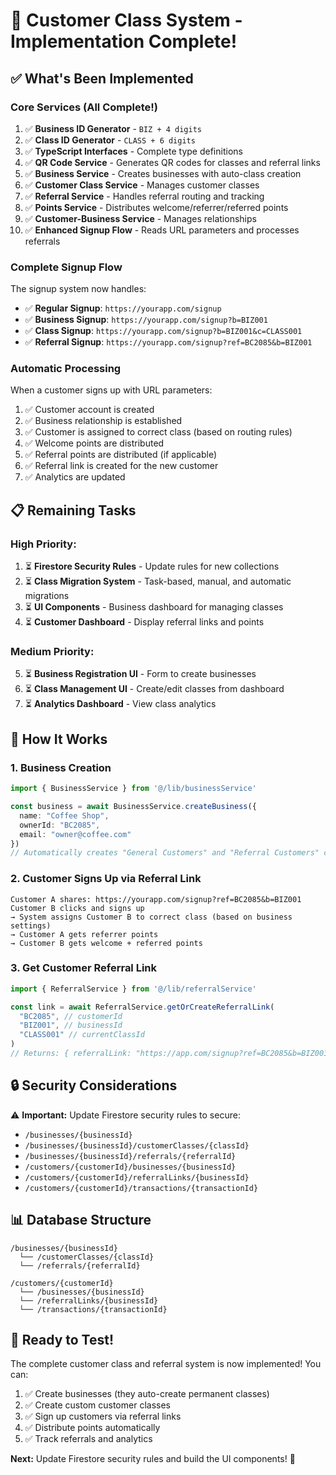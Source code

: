 # 🎉 Customer Class System - Implementation Complete!

## ✅ **What's Been Implemented**

### **Core Services (All Complete!)**

1. ✅ **Business ID Generator** - `BIZ + 4 digits`
2. ✅ **Class ID Generator** - `CLASS + 6 digits`
3. ✅ **TypeScript Interfaces** - Complete type definitions
4. ✅ **QR Code Service** - Generates QR codes for classes and referral links
5. ✅ **Business Service** - Creates businesses with auto-class creation
6. ✅ **Customer Class Service** - Manages customer classes
7. ✅ **Referral Service** - Handles referral routing and tracking
8. ✅ **Points Service** - Distributes welcome/referrer/referred points
9. ✅ **Customer-Business Service** - Manages relationships
10. ✅ **Enhanced Signup Flow** - Reads URL parameters and processes referrals

### **Complete Signup Flow**

The signup system now handles:
- ✅ **Regular Signup**: `https://yourapp.com/signup`
- ✅ **Business Signup**: `https://yourapp.com/signup?b=BIZ001`
- ✅ **Class Signup**: `https://yourapp.com/signup?b=BIZ001&c=CLASS001`
- ✅ **Referral Signup**: `https://yourapp.com/signup?ref=BC2085&b=BIZ001`

### **Automatic Processing**

When a customer signs up with URL parameters:
1. ✅ Customer account is created
2. ✅ Business relationship is established
3. ✅ Customer is assigned to correct class (based on routing rules)
4. ✅ Welcome points are distributed
5. ✅ Referral points are distributed (if applicable)
6. ✅ Referral link is created for the new customer
7. ✅ Analytics are updated

## 📋 **Remaining Tasks**

### **High Priority:**
1. ⏳ **Firestore Security Rules** - Update rules for new collections
2. ⏳ **Class Migration System** - Task-based, manual, and automatic migrations
3. ⏳ **UI Components** - Business dashboard for managing classes
4. ⏳ **Customer Dashboard** - Display referral links and points

### **Medium Priority:**
5. ⏳ **Business Registration UI** - Form to create businesses
6. ⏳ **Class Management UI** - Create/edit classes from dashboard
7. ⏳ **Analytics Dashboard** - View class analytics

## 🎯 **How It Works**

### **1. Business Creation**
```typescript
import { BusinessService } from '@/lib/businessService'

const business = await BusinessService.createBusiness({
  name: "Coffee Shop",
  ownerId: "BC2085",
  email: "owner@coffee.com"
})
// Automatically creates "General Customers" and "Referral Customers" classes
```

### **2. Customer Signs Up via Referral Link**
```
Customer A shares: https://yourapp.com/signup?ref=BC2085&b=BIZ001
Customer B clicks and signs up
→ System assigns Customer B to correct class (based on business settings)
→ Customer A gets referrer points
→ Customer B gets welcome + referred points
```

### **3. Get Customer Referral Link**
```typescript
import { ReferralService } from '@/lib/referralService'

const link = await ReferralService.getOrCreateReferralLink(
  "BC2085", // customerId
  "BIZ001", // businessId
  "CLASS001" // currentClassId
)
// Returns: { referralLink: "https://app.com/signup?ref=BC2085&b=BIZ001", qrCode: {...} }
```

## 🔒 **Security Considerations**

⚠️ **Important:** Update Firestore security rules to secure:
- `/businesses/{businessId}`
- `/businesses/{businessId}/customerClasses/{classId}`
- `/businesses/{businessId}/referrals/{referralId}`
- `/customers/{customerId}/businesses/{businessId}`
- `/customers/{customerId}/referralLinks/{businessId}`
- `/customers/{customerId}/transactions/{transactionId}`

## 📊 **Database Structure**

```
/businesses/{businessId}
  └── /customerClasses/{classId}
  └── /referrals/{referralId}

/customers/{customerId}
  └── /businesses/{businessId}
  └── /referralLinks/{businessId}
  └── /transactions/{transactionId}
```

## 🎉 **Ready to Test!**

The complete customer class and referral system is now implemented! You can:

1. ✅ Create businesses (they auto-create permanent classes)
2. ✅ Create custom customer classes
3. ✅ Sign up customers via referral links
4. ✅ Distribute points automatically
5. ✅ Track referrals and analytics

**Next:** Update Firestore security rules and build the UI components! 🚀

